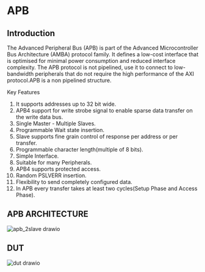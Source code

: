 # **APB**

## Introduction


The Advanced Peripheral Bus (APB) is part of the Advanced Microcontroller Bus Architecture (AMBA) protocol family. It defines a low-cost interface that is optimised for minimal power consumption and reduced interface complexity. The APB protocol is not pipelined, use it to connect to low-bandwidth peripherals that do not require the high performance of the AXI protocol.APB is a non pipelined structure.


Key Features

1. It supports addresses up to 32 bit wide.
2. APB4 support for write strobe signal to enable sparse data transfer on the write data
bus.
3. Single Master - Multiple Slaves.
4. Programmable Wait state insertion.
5. Slave supports fine grain control of response per address or per transfer.
6. Programmable character length(multiple of 8 bits).
7. Simple Interface.
8. Suitable for many Peripherals.
9. APB4 supports protected access.
10. Random PSLVERR insertion.
11. Flexibility to send completely configured data.
12. In APB every transfer takes at least two cycles(Setup Phase and Access Phase).

## APB ARCHITECTURE




![apb_2slave drawio](https://github.com/user-attachments/assets/1578d1bc-fc7c-4167-b5e9-9f1db68a1748)



## DUT


![dut drawio](https://github.com/user-attachments/assets/09887148-2bc6-42a6-815a-0c250197eec4)

